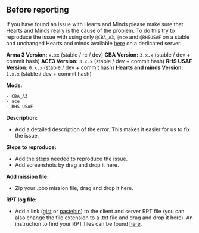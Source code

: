 ## Before reporting

If you have found an issue with Hearts and Minds please make sure that Hearts and Minds really is the cause of the problem. To do this try to reproduce the issue with using only `@CBA_A3`, `@ace` and `@RHSUSAF` on a stable and unchanged Hearts and minds available [here](https://github.com/Vdauphin/HeartsAndMinds/releases) on a dedicated server.

**Arma 3 Version:** `x.xx` (stable / rc / dev)
**CBA Version:** `3.x.x` (stable / dev + commit hash)
**ACE3 Version:** `3.x.x` (stable / dev + commit hash)
**RHS USAF Version:** `0.x.x` (stable / dev + commit hash)
**Hearts and minds Version:** `1.x.x` (stable / dev + commit hash)

**Mods:**
```
- CBA_A3
- ace
- RHS USAF
```

**Description:**
- Add a detailed description of the error. This makes it easier for us to fix the issue.

**Steps to reproduce:**
- Add the steps needed to reproduce the issue.
- Add screenshots by drag and drop it here.

**Add mission file:**
- Zip your .pbo mission file, drag and drop it here.

**RPT log file:**
- Add a link ([gist](https://gist.github.com) or [pastebin](http://pastebin.com)) to the client and server RPT file (you can also change the file extension to a .txt file and drag and drop it here). An instruction to find your RPT files can be found [here](https://community.bistudio.com/wiki/Crash_Files#Arma_3).
